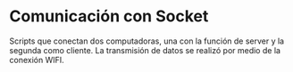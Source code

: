 # Comunicación con Socket
Scripts que conectan dos computadoras, una con la función de server y la segunda como cliente. La transmisión de datos se realizó por medio de la conexión WIFI.

